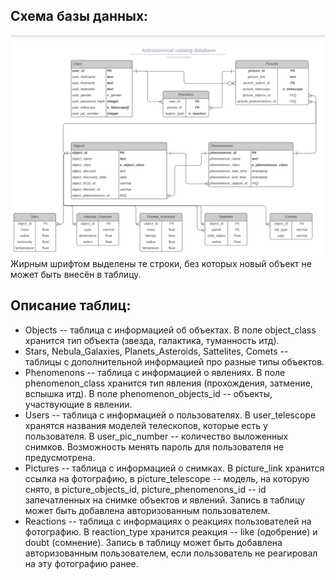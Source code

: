 ## Схема базы данных:
![](https://github.com/mirachirkova/astro_catalog/raw/main/info/database_scheme.png)
Жирным шрифтом выделены те строки, без которых новый объект не может быть внесён в таблицу. 
## Описание таблиц:
  * Objects -- таблица с информацией об объектах. В поле object_class хранится тип объекта (звезда, галактика, туманность итд).
  * Stars, Nebula_Galaxies, Planets_Asteroids, Sattelites, Comets -- таблицы с дополнительной информацией про разные типы объектов.
  * Phenomenons -- таблица с информацией о явлениях. В поле phenomenon_class хранится тип явления (прохождения, затмение, вспышка итд). В поле phenomenon_objects_id -- объекты, участвующие в явлении.
  * Users -- таблица с информацией о пользователях. В user_telescope хранятся названия моделей телескопов, которые есть у пользователя. В user_pic_number -- количество выложенных снимков. Возможность менять пароль для пользователя не предусмотрена.
  * Pictures -- таблица с информацией о снимках. В picture_link хранится ссылка на фотографию, в picture_telescope -- модель, на которую снято, в picture_objects_id, picture_phenomenons_id -- id запечатленных на снимке объектов и явлений. Запись в таблицу может быть добавлена авторизованным пользователем.
  * Reactions -- таблица с информациях о реакциях пользователей на фотографию. В reaction_type хранится реакция -- like (одобрение) и doubt (сомнение). Запись в таблицу может быть добавлена авторизованным пользователем, если пользователь не реагировал на эту фотографию ранее. 
